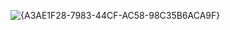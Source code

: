 ![{A3AE1F28-7983-44CF-AC58-98C35B6ACA9F}](https://github.com/shinysung/Cloud_Engineering/assets/164750793/73e2d2ca-0415-46a7-8315-e00acc00cb16)
